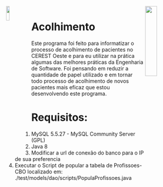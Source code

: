 <img height="22%" width="25%" src="https://github.com/LuizFritsch/Acolhimento-CerestOeste/blob/master/src/icones/iconCEREST.png" align="right" />
<img height="10%" width="13%" src="https://github.com/LuizFritsch/Acolhimento-CerestOeste/blob/master/src/icones/logoPref.png" align="left" />


# Acolhimento

Este programa foi feito para informatizar o processo de acolhimento de pacientes no CEREST Oeste e para  eu utilizar na prática algumas das melhores práticas da Engenharia de Software. Foi pensando em reduzir a quantidade de papel utilizado e em tornar todo processo de acolhimento de novos pacientes mais eficaz que estou desenvolvendo este programa.


# Requisitos:
1. MySQL 5.5.27 - MySQL Community Server (GPL)
2. Java 8
3. Modificar a url de conexão do banco para o IP de sua preferencia
4. Executar o Script de popular a tabela de Profissoes-CBO localizado em: ./test/models/dao/scripts/PopulaProfissoes.java
